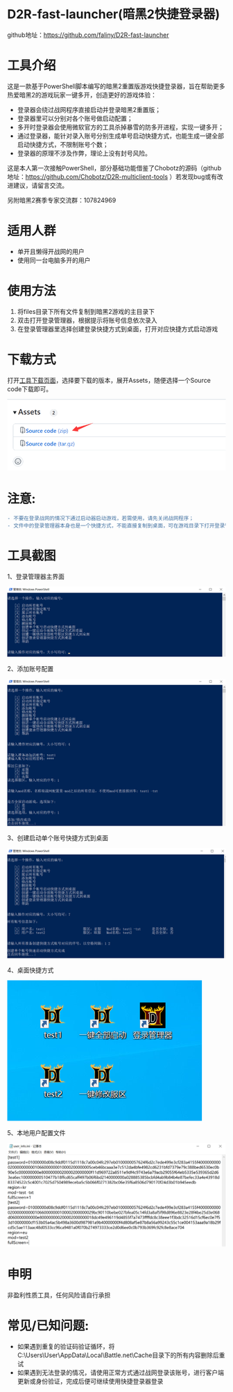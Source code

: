 # D2R-fast-launcher(暗黑2快捷登录器)
github地址：https://github.com/faliny/D2R-fast-launcher

# 工具介绍
这是一款基于PowerShell脚本编写的暗黑2重置版游戏快捷登录器，旨在帮助更多热爱暗黑2的游戏玩家一键多开，创造更好的游戏体验：
* 登录器会绕过战网程序直接启动并登录暗黑2重置版；
* 登录器里可以分别对各个账号做启动配置；
* 多开时登录器会使用微软官方的工具杀掉暴雪的防多开进程，实现一键多开；
* 通过登录器，能针对录入账号分别生成单号启动快捷方式，也能生成一键全部启动快捷方式，不限制账号个数；
* 登录器的原理不涉及作弊，理论上没有封号风险。

这是本人第一次接触PowerShell，部分基础功能借鉴了Chobotz的源码（github地址：https://github.com/Chobotz/D2R-multiclient-tools ）若发现bug或有改进建议，请留言交流。

另附暗黑2赛季专家交流群：107824969

# 适用人群
* 单开且懒得开战网的用户
* 使用同一台电脑多开的用户

# 使用方法
1. 将files目录下所有文件复制到暗黑2游戏的主目录下
2. 双击打开登录管理器，根据提示将账号信息依次录入
3. 在登录管理器里选择创建登录快捷方式到桌面，打开对应快捷方式启动游戏

# 下载方式
打开<a href="https://github.com/faliny/D2R-fast-launcher/releases" target="_blank">工具下载页面</a>，选择要下载的版本，展开Assets，随便选择一个Source code下载即可。

![下载界面](screenshot/download.png)

# 注意: 
```diff
- 不要在登录战网的情况下通过启动器启动游戏，若需使用，请先关闭战网程序；
- 文件中的登录管理器本身也是一个快捷方式，不能直接复制到桌面，可在游戏目录下打开登录管理器后选择创建快捷方式到桌面；
```

# 工具截图
1、登录管理器主界面

![登录管理器主界面](screenshot/main.png)

2、添加账号配置

![添加账号配置](screenshot/add.png)

3、创建启动单个账号快捷方式到桌面

![创建单个快捷方式到桌面](screenshot/addLink.png)

4、桌面快捷方式

![桌面快捷方式](screenshot/link.png)

5、本地用户配置文件

![本地用户配置文件](screenshot/config.png)

# 申明
非盈利性质工具，任何风险请自行承担
  
# 常见/已知问题: 
* 如果遇到重复的验证码验证循环，将C:\Users\User\AppData\Local\Battle.net\Cache目录下的所有内容删除后重试
* 如果遇到无法登录的情况，请使用正常方式通过战网登录该账号，进行客户端更新或身份验证，完成后便可继续使用快捷登录器登录
